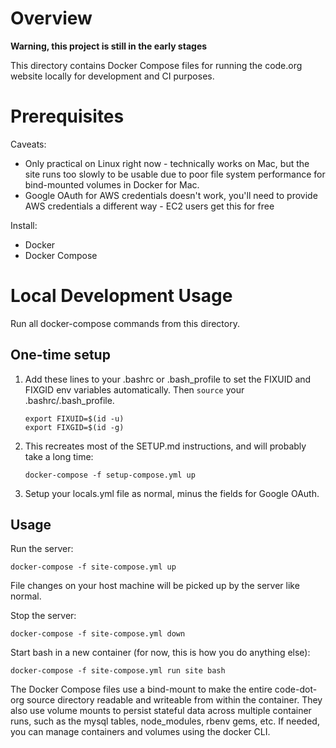 # Overview
**Warning, this project is still in the early stages**

This directory contains Docker Compose files for running the code.org website locally for development and CI purposes.

# Prerequisites

Caveats:

* Only practical on Linux right now - technically works on Mac, but the site runs too slowly to be usable due to poor file system performance for bind-mounted volumes in Docker for Mac.
* Google OAuth for AWS credentials doesn't work, you'll need to provide AWS credentials a different way - EC2 users get this for free

Install:

* Docker
* Docker Compose

# Local Development Usage

Run all docker-compose commands from this directory.

## One-time setup

1. Add these lines to your .bashrc or .bash_profile to set the FIXUID and FIXGID env variables automatically. Then `source` your .bashrc/.bash_profile.
    ```
    export FIXUID=$(id -u)
    export FIXGID=$(id -g)
    ```
2. This recreates most of the SETUP.md instructions, and will probably take a long time:

    ```
    docker-compose -f setup-compose.yml up
    ```

3. Setup your locals.yml file as normal, minus the fields for Google OAuth.

## Usage

Run the server:

```
docker-compose -f site-compose.yml up
```

File changes on your host machine will be picked up by the server like normal.

Stop the server:

```
docker-compose -f site-compose.yml down
```

Start bash in a new container (for now, this is how you do anything else):

```
docker-compose -f site-compose.yml run site bash
```

The Docker Compose files use a bind-mount to make the entire code-dot-org source directory readable and writeable from within the container. They also use volume mounts to persist stateful data across multiple container runs, such as the mysql tables, node_modules, rbenv gems, etc. If needed, you can manage containers and volumes using the docker CLI.
